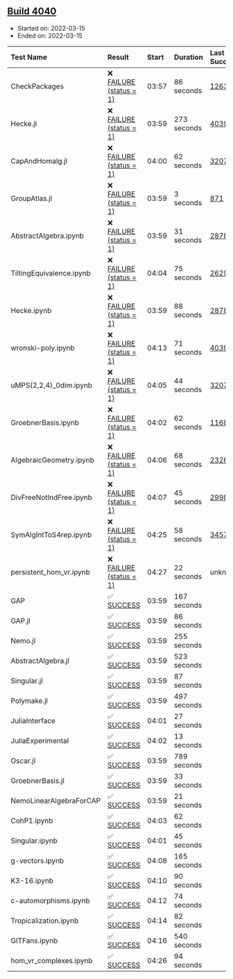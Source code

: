 ## [Build 4040](https://oscarci.mathematik.uni-kl.de/job/oscar-stable/4040/)

* Started on: 2022-03-15
* Ended on: 2022-03-15

| Test Name    | Result | Start | Duration | Last Success | First Failure |
|:-------------|:-------|:------|:---------|:-------------|:--------------|
| CheckPackages | ❌ [FAILURE (status = 1)](https://oscarci.mathematik.uni-kl.de/job/oscar-stable/4040/artifact/logs/build-4040/CheckPackages.log) | 03:57 | 86 seconds | [1263](https://oscarci.mathematik.uni-kl.de/job/oscar-stable/1263/) | [1264](https://oscarci.mathematik.uni-kl.de/job/oscar-stable/1264/) |
| Hecke.jl | ❌ [FAILURE (status = 1)](https://oscarci.mathematik.uni-kl.de/job/oscar-stable/4040/artifact/logs/build-4040/Hecke.jl.log) | 03:59 | 273 seconds | [4039](https://oscarci.mathematik.uni-kl.de/job/oscar-stable/4039/) | [4040](https://oscarci.mathematik.uni-kl.de/job/oscar-stable/4040/) |
| CapAndHomalg.jl | ❌ [FAILURE (status = 1)](https://oscarci.mathematik.uni-kl.de/job/oscar-stable/4040/artifact/logs/build-4040/CapAndHomalg.jl.log) | 04:00 | 62 seconds | [3207](https://oscarci.mathematik.uni-kl.de/job/oscar-stable/3207/) | [3208](https://oscarci.mathematik.uni-kl.de/job/oscar-stable/3208/) |
| GroupAtlas.jl | ❌ [FAILURE (status = 1)](https://oscarci.mathematik.uni-kl.de/job/oscar-stable/4040/artifact/logs/build-4040/GroupAtlas.jl.log) | 03:59 | 3 seconds | [871](https://oscarci.mathematik.uni-kl.de/job/oscar-stable/871/) | [872](https://oscarci.mathematik.uni-kl.de/job/oscar-stable/872/) |
| AbstractAlgebra.ipynb | ❌ [FAILURE (status = 1)](https://oscarci.mathematik.uni-kl.de/job/oscar-stable/4040/artifact/logs/build-4040/AbstractAlgebra.ipynb.log) | 03:59 | 31 seconds | [2878](https://oscarci.mathematik.uni-kl.de/job/oscar-stable/2878/) | [2879](https://oscarci.mathematik.uni-kl.de/job/oscar-stable/2879/) |
| TiltingEquivalence.ipynb | ❌ [FAILURE (status = 1)](https://oscarci.mathematik.uni-kl.de/job/oscar-stable/4040/artifact/logs/build-4040/TiltingEquivalence.ipynb.log) | 04:04 | 75 seconds | [2629](https://oscarci.mathematik.uni-kl.de/job/oscar-stable/2629/) | [2630](https://oscarci.mathematik.uni-kl.de/job/oscar-stable/2630/) |
| Hecke.ipynb | ❌ [FAILURE (status = 1)](https://oscarci.mathematik.uni-kl.de/job/oscar-stable/4040/artifact/logs/build-4040/Hecke.ipynb.log) | 03:59 | 88 seconds | [2878](https://oscarci.mathematik.uni-kl.de/job/oscar-stable/2878/) | [2879](https://oscarci.mathematik.uni-kl.de/job/oscar-stable/2879/) |
| wronski-poly.ipynb | ❌ [FAILURE (status = 1)](https://oscarci.mathematik.uni-kl.de/job/oscar-stable/4040/artifact/logs/build-4040/wronski-poly.ipynb.log) | 04:13 | 71 seconds | [4039](https://oscarci.mathematik.uni-kl.de/job/oscar-stable/4039/) | [4040](https://oscarci.mathematik.uni-kl.de/job/oscar-stable/4040/) |
| uMPS(2,2,4)_0dim.ipynb | ❌ [FAILURE (status = 1)](https://oscarci.mathematik.uni-kl.de/job/oscar-stable/4040/artifact/logs/build-4040/uMPS-2-2-4-_0dim.ipynb.log) | 04:05 | 44 seconds | [3207](https://oscarci.mathematik.uni-kl.de/job/oscar-stable/3207/) | [3208](https://oscarci.mathematik.uni-kl.de/job/oscar-stable/3208/) |
| GroebnerBasis.ipynb | ❌ [FAILURE (status = 1)](https://oscarci.mathematik.uni-kl.de/job/oscar-stable/4040/artifact/logs/build-4040/GroebnerBasis.ipynb.log) | 04:02 | 62 seconds | [1168](https://oscarci.mathematik.uni-kl.de/job/oscar-stable/1168/) | [1169](https://oscarci.mathematik.uni-kl.de/job/oscar-stable/1169/) |
| AlgebraicGeometry.ipynb | ❌ [FAILURE (status = 1)](https://oscarci.mathematik.uni-kl.de/job/oscar-stable/4040/artifact/logs/build-4040/AlgebraicGeometry.ipynb.log) | 04:06 | 68 seconds | [2326](https://oscarci.mathematik.uni-kl.de/job/oscar-stable/2326/) | [2327](https://oscarci.mathematik.uni-kl.de/job/oscar-stable/2327/) |
| DivFreeNotIndFree.ipynb | ❌ [FAILURE (status = 1)](https://oscarci.mathematik.uni-kl.de/job/oscar-stable/4040/artifact/logs/build-4040/DivFreeNotIndFree.ipynb.log) | 04:07 | 45 seconds | [2998](https://oscarci.mathematik.uni-kl.de/job/oscar-stable/2998/) | [2999](https://oscarci.mathematik.uni-kl.de/job/oscar-stable/2999/) |
| SymAlgIntToS4rep.ipynb | ❌ [FAILURE (status = 1)](https://oscarci.mathematik.uni-kl.de/job/oscar-stable/4040/artifact/logs/build-4040/SymAlgIntToS4rep.ipynb.log) | 04:25 | 58 seconds | [3457](https://oscarci.mathematik.uni-kl.de/job/oscar-stable/3457/) | [3458](https://oscarci.mathematik.uni-kl.de/job/oscar-stable/3458/) |
| persistent_hom_vr.ipynb | ❌ [FAILURE (status = 1)](https://oscarci.mathematik.uni-kl.de/job/oscar-stable/4040/artifact/logs/build-4040/persistent_hom_vr.ipynb.log) | 04:27 | 22 seconds | unknown | unknown |
| GAP | ✅ [SUCCESS](https://oscarci.mathematik.uni-kl.de/job/oscar-stable/4040/artifact/logs/build-4040/GAP.log) | 03:59 | 167 seconds |  |  |
| GAP.jl | ✅ [SUCCESS](https://oscarci.mathematik.uni-kl.de/job/oscar-stable/4040/artifact/logs/build-4040/GAP.jl.log) | 03:59 | 86 seconds |  |  |
| Nemo.jl | ✅ [SUCCESS](https://oscarci.mathematik.uni-kl.de/job/oscar-stable/4040/artifact/logs/build-4040/Nemo.jl.log) | 03:59 | 255 seconds |  |  |
| AbstractAlgebra.jl | ✅ [SUCCESS](https://oscarci.mathematik.uni-kl.de/job/oscar-stable/4040/artifact/logs/build-4040/AbstractAlgebra.jl.log) | 03:59 | 523 seconds |  |  |
| Singular.jl | ✅ [SUCCESS](https://oscarci.mathematik.uni-kl.de/job/oscar-stable/4040/artifact/logs/build-4040/Singular.jl.log) | 03:59 | 87 seconds |  |  |
| Polymake.jl | ✅ [SUCCESS](https://oscarci.mathematik.uni-kl.de/job/oscar-stable/4040/artifact/logs/build-4040/Polymake.jl.log) | 03:59 | 497 seconds |  |  |
| JuliaInterface | ✅ [SUCCESS](https://oscarci.mathematik.uni-kl.de/job/oscar-stable/4040/artifact/logs/build-4040/JuliaInterface.log) | 04:01 | 27 seconds |  |  |
| JuliaExperimental | ✅ [SUCCESS](https://oscarci.mathematik.uni-kl.de/job/oscar-stable/4040/artifact/logs/build-4040/JuliaExperimental.log) | 04:02 | 13 seconds |  |  |
| Oscar.jl | ✅ [SUCCESS](https://oscarci.mathematik.uni-kl.de/job/oscar-stable/4040/artifact/logs/build-4040/Oscar.jl.log) | 03:59 | 789 seconds |  |  |
| GroebnerBasis.jl | ✅ [SUCCESS](https://oscarci.mathematik.uni-kl.de/job/oscar-stable/4040/artifact/logs/build-4040/GroebnerBasis.jl.log) | 03:59 | 33 seconds |  |  |
| NemoLinearAlgebraForCAP | ✅ [SUCCESS](https://oscarci.mathematik.uni-kl.de/job/oscar-stable/4040/artifact/logs/build-4040/NemoLinearAlgebraForCAP.log) | 03:59 | 21 seconds |  |  |
| CohP1.ipynb | ✅ [SUCCESS](https://oscarci.mathematik.uni-kl.de/job/oscar-stable/4040/artifact/logs/build-4040/CohP1.ipynb.log) | 04:03 | 62 seconds |  |  |
| Singular.ipynb | ✅ [SUCCESS](https://oscarci.mathematik.uni-kl.de/job/oscar-stable/4040/artifact/logs/build-4040/Singular.ipynb.log) | 04:01 | 45 seconds |  |  |
| g-vectors.ipynb | ✅ [SUCCESS](https://oscarci.mathematik.uni-kl.de/job/oscar-stable/4040/artifact/logs/build-4040/g-vectors.ipynb.log) | 04:08 | 165 seconds |  |  |
| K3-16.ipynb | ✅ [SUCCESS](https://oscarci.mathematik.uni-kl.de/job/oscar-stable/4040/artifact/logs/build-4040/K3-16.ipynb.log) | 04:10 | 90 seconds |  |  |
| c-automorphisms.ipynb | ✅ [SUCCESS](https://oscarci.mathematik.uni-kl.de/job/oscar-stable/4040/artifact/logs/build-4040/c-automorphisms.ipynb.log) | 04:12 | 74 seconds |  |  |
| Tropicalization.ipynb | ✅ [SUCCESS](https://oscarci.mathematik.uni-kl.de/job/oscar-stable/4040/artifact/logs/build-4040/Tropicalization.ipynb.log) | 04:14 | 82 seconds |  |  |
| GITFans.ipynb | ✅ [SUCCESS](https://oscarci.mathematik.uni-kl.de/job/oscar-stable/4040/artifact/logs/build-4040/GITFans.ipynb.log) | 04:16 | 540 seconds |  |  |
| hom_vr_complexes.ipynb | ✅ [SUCCESS](https://oscarci.mathematik.uni-kl.de/job/oscar-stable/4040/artifact/logs/build-4040/hom_vr_complexes.ipynb.log) | 04:26 | 94 seconds |  |  |

